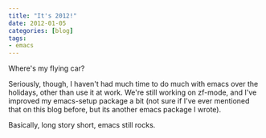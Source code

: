 ```yaml
---
title: "It's 2012!"
date: 2012-01-05
categories: [blog]
tags:
- emacs
---
```

Where's my flying car?

Seriously, though, I haven't had much time to do much with emacs over the holidays, other than use it at work. We're still working on zf-mode, and I've improved my emacs-setup package a bit (not sure if I've ever mentioned that on this blog before, but its another emacs package I wrote).

Basically, long story short, emacs still rocks.
